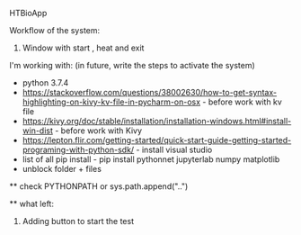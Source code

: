 HTBioApp

Workflow of the system:
1) Window with start , heat and exit

I'm working with: (in future, write the steps to activate the system)
* python 3.7.4
* https://stackoverflow.com/questions/38002630/how-to-get-syntax-highlighting-on-kivy-kv-file-in-pycharm-on-osx - before work with kv file
* https://kivy.org/doc/stable/installation/installation-windows.html#install-win-dist - before work with Kivy
* https://lepton.flir.com/getting-started/quick-start-guide-getting-started-programing-with-python-sdk/ - install visual studio
* list of all pip install - pip install pythonnet jupyterlab numpy matplotlib
* unblock folder + files

** check PYTHONPATH or sys.path.append("..")

** what left:
1. Adding button to start the test